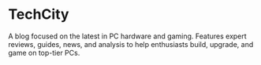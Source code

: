 # TechCity
A blog focused on the latest in PC hardware and gaming. Features expert reviews, guides, news, and analysis to help enthusiasts build, upgrade, and game on top-tier PCs.
